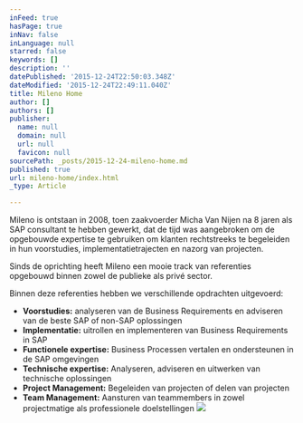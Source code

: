 ```yaml
---
inFeed: true
hasPage: true
inNav: false
inLanguage: null
starred: false
keywords: []
description: ''
datePublished: '2015-12-24T22:50:03.348Z'
dateModified: '2015-12-24T22:49:11.040Z'
title: Mileno Home
author: []
authors: []
publisher:
  name: null
  domain: null
  url: null
  favicon: null
sourcePath: _posts/2015-12-24-mileno-home.md
published: true
url: mileno-home/index.html
_type: Article

---
```

Mileno is ontstaan in 2008, toen zaakvoerder Micha Van Nijen na 8 jaren als SAP consultant te hebben gewerkt, dat de tijd was aangebroken om de opgebouwde expertise te gebruiken om klanten rechtstreeks te begeleiden in hun voorstudies, implementatietrajecten en nazorg van projecten. 

Sinds de oprichting heeft Mileno een mooie track van referenties opgebouwd binnen zowel de publieke als privé sector. 

Binnen deze referenties hebben we verschillende opdrachten uitgevoerd:

* **Voorstudies:** analyseren van de Business Requirements en adviseren van de beste SAP of non-SAP oplossingen
* **Implementatie:** uitrollen en implementeren van Business Requirements in SAP
* **Functionele expertise:** Business Processen vertalen en ondersteunen in de SAP omgevingen
* **Technische expertise:** Analyseren, adviseren en uitwerken van technische oplossingen
* **Project Management:** Begeleiden van projecten of delen van projecten
* **Team Management:** Aansturen van teammembers in zowel projectmatige als professionele doelstellingen
![](https://the-grid-user-content.s3-us-west-2.amazonaws.com/496d0be9-42e0-41d7-8525-27338c32a2b8.jpg)